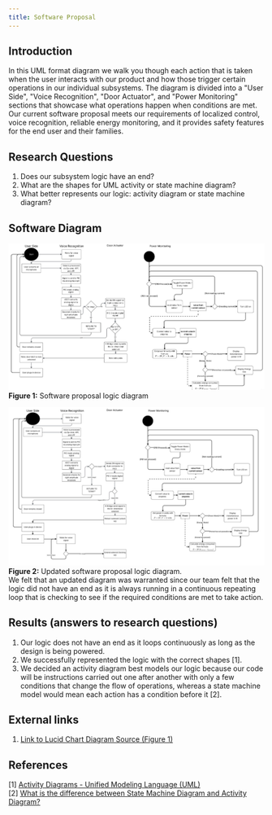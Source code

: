 ```yaml
---
title: Software Proposal
---
```


## Introduction
In this UML format diagram we walk you though each action that is taken when the user interacts with our product and how those trigger certain operations in our individual subsystems. The diagram is divided into a "User Side", "Voice Recognition", "Door Actuator", and "Power Monitoring" sections that showcase what operations happen when conditions are met.
Our current software proposal meets our requirements of localized control, voice recognition, reliable energy monitoring, and it provides safety features for the end user and their families.

## Research Questions
1. Does our subsystem logic have an end?
2. What are the shapes for UML activity or state machine diagram?
3. What better represents our logic: activity diagram or state machine diagram?

## Software Diagram
![Software logig diagram](Softwarediagram.jpg)<br>
**Figure 1:** Software proposal logic diagram<br>

![Software logic diagram](Softwarediagram2.jpg)
**Figure 2:** Updated software proposal logic diagram.<br>
We felt that an updated diagram was warranted since our team felt that the logic did not have an end as it is always running in a continuous repeating loop that is checking to see if the required conditions are met to take action.

## Results (answers to research questions) 
1. Our logic does not have an end as it loops continuously as long as the design is being powered.
2. We successfully represented the logic with the correct shapes [1].
3. We decided an activity diagram best models our logic because our code will be instructions carried out one after another with only a few conditions that change the flow of operations, whereas a state machine model would mean each action has a condition before it [2].

## External links
1. [Link to Lucid Chart Diagram Source (Figure 1)](https://lucid.app/lucidspark/50a3b367-512a-4085-a351-7ba08a005a17/edit?viewport_loc=-1504%2C4113%2C4121%2C2114%2C0_0&invitationId=inv_718e862a-cc1e-4b68-8ead-81b798ccf1a2)

## References
[1] [Activity Diagrams - Unified Modeling Language (UML)](https://www.geeksforgeeks.org/system-design/unified-modeling-language-uml-activity-diagrams/)<br>
[2] [What is the difference between State Machine Diagram and Activity Diagram?](https://www.geeksforgeeks.org/system-design/what-is-the-difference-between-state-machine-diagram-and-activity-diagram/)

